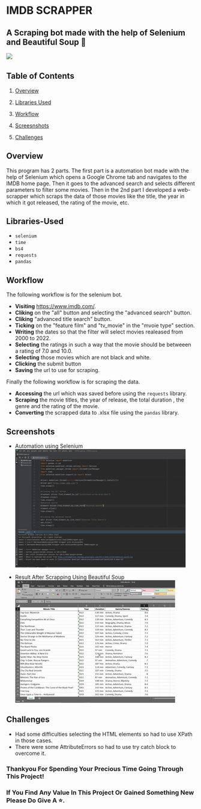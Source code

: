 
# IMDB SCRAPPER
## A Scraping bot made with the help of Selenium and Beautiful Soup 🤖

![](https://media1.giphy.com/media/U71a32kq0bcVGVOcuF/giphy.gif?cid=790b76110b651b13cdc503fb4421c041d20b6cbaac531763&rid=giphy.gif&ct=s)

## Table of Contents

1.  [Overview](#Overview)
 
2.  [Libraries Used](#Libraries-Used)
3.  [Workflow](#Workflow)
4.  [Screesnshots](#Screesnshots)
5.  [Challenges](#Challenges)

## Overview

This program has 2 parts. The first part is a automation bot made with the help of Selenium which opens a Google Chrome tab and navigates to the IMDB home page. Then it goes to the advanced search and selects different parameters to filter some movies. Then in the 2nd part I developed a web-scrapper which scraps the data of those movies like the title, the year in which it got released, the rating of the movie, etc.


## Libraries-Used

-   `selenium`
-   `time`
-   `bs4`
-   `requests`
-   `pandas`

## Workflow

The following workflow is for the selenium bot.

- **Visiting** https://www.imdb.com/.
- **Cliking** on the "all" button and selecting the "advanced search" button.
- **Cliking** "advanced title search" button.
- **Ticking** on the "feature film" and "tv_movie" in the "mvoie type" section.
- **Writing** the dates so that the filter will select movies realeased from 2000 to 2022.
- **Selecting** the ratings in such a way that the movie should be betweeen a rating of 7.0 and 10.0.
- **Selecting** those movies which are not black and white.
- **Clicking** the submit button
- **Saving** the url to use for scraping.

Finally the following workflow is for scraping the data.
- **Accessing** the url which was saved before using the `requests` library.
- **Scraping** the movie titles, the year of release, the total duration , the genre and the rating of the movie.
- **Converting** the scrapped data to .xlsx file using the `pandas` library.

## Screenshots

- Automation using Selenium
![](https://github.com/Kens3i/IMDB-Scrapper-Using-Selenium-and-Beautiful-Soup/blob/main/Gifs/imdb%20scrapper%20gif%201.gif?raw=true)

- Result After Scrapping Using Beautiful Soup
![](https://github.com/Kens3i/IMDB-Scrapper-Using-Selenium-and-Beautiful-Soup/blob/main/Gifs/imdb%20scrapper%20gif%202.gif?raw=true)


## Challenges

- Had some difficulties selecting the HTML elements so had to use XPath in those cases.
- There were some AttributeErrors so had to use try catch block to overcome it.

### Thankyou For Spending Your Precious Time Going Through This Project!
### If You Find Any Value In This Project Or Gained Something New Please Do Give A ⭐.
